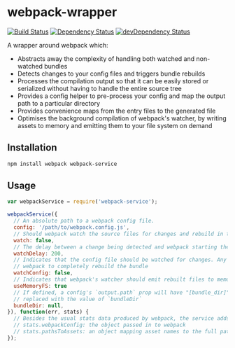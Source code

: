 webpack-wrapper
===============

[![Build Status](https://travis-ci.org/markfinger/webpack-wrapper.svg?branch=master)](https://travis-ci.org/markfinger/webpack-wrapper)
[![Dependency Status](https://david-dm.org/markfinger/webpack-wrapper.svg)](https://david-dm.org/markfinger/webpack-wrapper)
[![devDependency Status](https://david-dm.org/markfinger/webpack-wrapper/dev-status.svg)](https://david-dm.org/markfinger/webpack-wrapper#info=devDependencies)

A wrapper around webpack which:
- Abstracts away the complexity of handling both watched and non-watched bundles
- Detects changes to your config files and triggers bundle rebuilds
- Processes the compilation output so that it can be easily stored or serialized without having
  to handle the entire source tree
- Provides a config helper to pre-process your config and map the output path to a particular
  directory
- Provides convenience maps from the entry files to the generated file
- Optimises the background compilation of webpack's watcher, by writing assets to memory and emitting
  them to your file system on demand


Installation
------------

```bash
npm install webpack webpack-service
```

Usage
-----

```javascript
var webpackService = require('webpack-service');

webpackService({
  // An absolute path to a webpack config file.
  config: '/path/to/webpack.config.js',
  // Should webpack watch the source files for changes and rebuild in the background
  watch: false,
  // The delay between a change being detected and webpack starting the rebuild process
  watchDelay: 200,
  // Indicates that the config file should be watched for changes. Any changes will cause
  // webpack to completely rebuild the bundle
  watchConfig: false,
  // Indicates that webpack's watcher should emit rebuilt files to memory until the are required
  useMemoryFS: true
  // If defined, a config's `output.path` prop will have "[bundle_dir]" substrings
  // replaced with the value of `bundleDir`
  bundleDir: null,
}), function(err, stats) {
  // Besides the usual stats data produced by webpack, the service adds extra props:
  // stats.webpackConfig: the object passed in to webpack
  // stats.pathsToAssets: an object mapping asset names to the full path of the emitted asset
});
```
